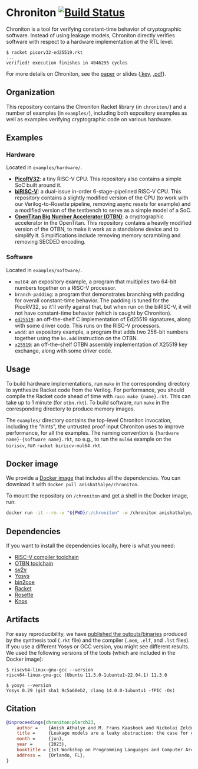 # Chroniton [![Build Status](https://github.com/anishathalye/chroniton/workflows/CI/badge.svg)](https://github.com/anishathalye/chroniton/actions?query=workflow%3ACI)

Chroniton is a tool for verifying constant-time behavior of cryptographic software. Instead of using leakage models, Chroniton directly verifies software with respect to a hardware implementation at the RTL level.

```console
$ racket picorv32-ed25519.rkt
...
verified! execution finishes in 4046295 cycles
```

For more details on Chroniton, see the [paper](https://pdos.csail.mit.edu/papers/chroniton:plarch23.pdf) or slides ([.key](https://anish.io/files/chroniton:plarch23-slides.key), [.pdf](https://anish.io/files/chroniton:plarch23-slides.pdf)).

## Organization

This repository contains the Chroniton Racket library (in `chroniton/`) and a number of examples (in `examples/`), including both expository examples as well as examples verifying cryptographic code on various hardware.

## Examples

### Hardware

Located in `examples/hardware/`.

- [**PicoRV32**](https://github.com/YosysHQ/picorv32/commit/f00a88c36eaab478b64ee27d8162e421049bcc66): a tiny RISC-V CPU. This repository also contains a simple SoC built around it.
- [**biRISC-V**](https://github.com/ultraembedded/biriscv/commit/6af9c4be5a0807d368eaad5e49af52322e31d073): a dual-issue in-order 6-stage-pipelined RISC-V CPU. This repository contains a slightly modified version of the CPU (to work with our Verilog-to-Rosette pipeline, removing async resets for example) and a modified version of the testbench to serve as a simple model of a SoC.
- [**OpenTitan Big Number Accelerator (OTBN)**](https://github.com/lowRISC/opentitan/tree/e1d873a8f9fb349de8f312c9d7aae7b140c6615c/hw/ip/otbn): a cryptographic accelerator in the OpenTitan. This repository contains a heavily modified version of the OTBN, to make it work as a standalone device and to simplify it. Simplifications include removing memory scrambling and removing SECDED encoding.

### Software

Located in `examples/software/`.

- `mul64`: an expository example, a program that multiplies two 64-bit numbers together on a RISC-V processor.
- `branch-padding`: a program that demonstrates branching with padding for overall constant-time behavior. The padding is tuned for the PicoRV32, so it'll verify against that, but when run on the biRISC-V, it will not have constant-time behavior (which is caught by Chroniton).
- [`ed25519`](https://github.com/orlp/ed25519/commit/b1f19fab4aebe607805620d25a5e42566ce46a0e): an off-the-shelf C implementation of Ed25519 signatures, along with some driver code. This runs on the RISC-V processors.
- `wadd`: an expository example, a program that adds two 256-bit numbers together using the `bn.add` instruction on the OTBN.
- [`x25519`](https://github.com/lowRISC/opentitan/blob/e1d873a8f9fb349de8f312c9d7aae7b140c6615c/sw/otbn/crypto/x25519.s): an off-the-shelf OTBN assembly implementation of X25519 key exchange, along with some driver code.

## Usage

To build hardware implementations, run `make` in the corresponding directory to synthesize Racket code from the Verilog. For performance, you should compile the Racket code ahead of time with `raco make {name}.rkt`. This can take up to 1 minute (for `otbn.rkt`). To build software, run `make` in the corresponding directory to produce memory images.

The `examples/` directory contains the top-level Chroniton invocation, including the "hints", the untrusted proof input Chroniton uses to improve performance, for all the examples. The naming convention is `{hardware name}-{software name}.rkt`, so e.g., to run the `mul64` example on the `biriscv`, run `racket biriscv-mul64.rkt`.

## Docker image

We provide a [Docker
image](https://hub.docker.com/repository/docker/anishathalye/chroniton) that
includes all the dependencies. You can download it with `docker pull
anishathalye/chroniton`.

To mount the repository on `/chroniton` and get a shell in the Docker image,
run:

```bash
docker run -it --rm -v "${PWD}/:/chroniton" -w /chroniton anishathalye/chroniton
```

## Dependencies

If you want to install the dependencies locally, here is what you need:

- [RISC-V compiler toolchain](https://github.com/riscv/riscv-gnu-toolchain)
- [OTBN toolchain](https://github.com/lowRISC/opentitan/tree/master/hw/ip/otbn/util)
- [sv2v](https://github.com/zachjs/sv2v)
- [Yosys](https://github.com/YosysHQ/yosys)
- [bin2coe](https://github.com/anishathalye/bin2coe)
- [Racket](https://racket-lang.org/)
- [Rosette](https://github.com/emina/rosette)
- [Knox](https://github.com/anishathalye/knox)

## Artifacts

For easy reproducibility, we have [published the
outputs/binaries](https://github.com/anishathalye/chroniton/releases/download/v1.0.0/chroniton-artifacts.tar.gz)
produced by the synthesis tool (`.rkt` file) and the compiler (`.mem`, `.elf`,
and `.lst` files). If you use a different Yosys or GCC version, you might see
different results. We used the following versions of the tools (which are
included in the Docker image):

```console
$ riscv64-linux-gnu-gcc --version
riscv64-linux-gnu-gcc (Ubuntu 11.3.0-1ubuntu1~22.04.1) 11.3.0

$ yosys --version
Yosys 0.29 (git sha1 9c5a60eb2, clang 14.0.0-1ubuntu1 -fPIC -Os)
```

## Citation

```bibtex
@inproceedings{chroniton:plarch23,
    author =    {Anish Athalye and M. Frans Kaashoek and Nickolai Zeldovich and Joseph Tassarotti},
    title =     {Leakage models are a leaky abstraction: the case for cycle-level verification of constant-time cryptography},
    month =     {jun},
    year =      {2023},
    booktitle = {1st Workshop on Programming Languages and Computer Architecture~(PLARCH)},
    address =   {Orlando, FL},
}
```
